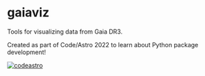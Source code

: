 # gaiaviz
Tools for visualizing data from Gaia DR3.

Created as part of Code/Astro 2022 to learn about Python package development!

[![codeastro](https://img.shields.io/badge/Made%20at-Code/Astro-blueviolet.svg)](https://semaphorep.github.io/codeastro/)

